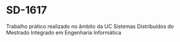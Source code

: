 # SD-1617
Trabalho prático realizado no âmbito da UC Sistemas Distribuídos do Mestrado Integrado em Engenharia Informática
